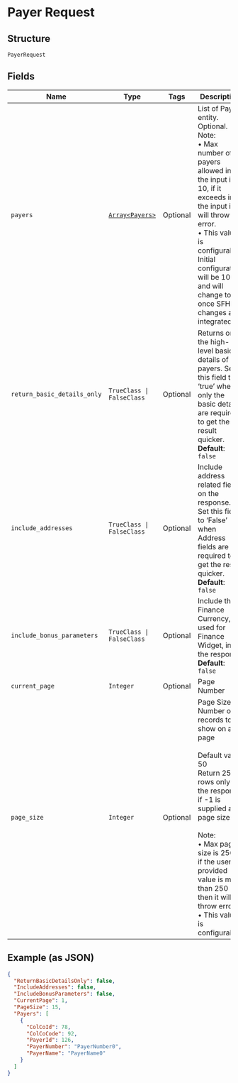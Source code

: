 
# Payer Request

## Structure

`PayerRequest`

## Fields

| Name | Type | Tags | Description |
|  --- | --- | --- | --- |
| `payers` | [`Array<Payers>`](../../doc/models/payers.md) | Optional | List of Payer entity.<br>Optional.<br>Note:<br>•	Max number of payers allowed in the input is 10, if it exceeds in the input it will throw an error.<br>•	This value is configurable. Initial configuration will be 1000 and will change to 10 once SFH changes are integrated. |
| `return_basic_details_only` | `TrueClass \| FalseClass` | Optional | Returns only the high-level basic details of payers. Set this field to ‘true’ when only the basic details are required to get the result quicker.<br>**Default**: `false` |
| `include_addresses` | `TrueClass \| FalseClass` | Optional | Include address related fields on the response. Set this field to ‘False’ when Address fields are not required to get the result quicker.<br>**Default**: `false` |
| `include_bonus_parameters` | `TrueClass \| FalseClass` | Optional | Include the Finance Currency, used for Finance Widget, in the response<br>**Default**: `false` |
| `current_page` | `Integer` | Optional | Page Number |
| `page_size` | `Integer` | Optional | Page Size – Number of records to show on a page<br><br>Default value 50<br>Return 250 rows only in the response if -1 is supplied as page size.<br><br>Note:<br>•	Max page size is 250, if the user provided value is more than 250 then it will throw error.<br>•	This value is configurable. |

## Example (as JSON)

```json
{
  "ReturnBasicDetailsOnly": false,
  "IncludeAddresses": false,
  "IncludeBonusParameters": false,
  "CurrentPage": 1,
  "PageSize": 15,
  "Payers": [
    {
      "ColCoId": 78,
      "ColCoCode": 92,
      "PayerId": 126,
      "PayerNumber": "PayerNumber0",
      "PayerName": "PayerName0"
    }
  ]
}
```

